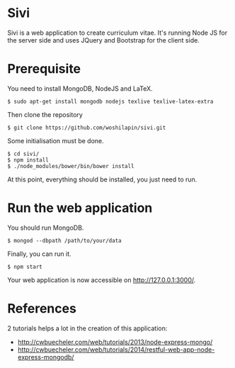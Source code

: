 Sivi
=====

Sivi is a web application to create curriculum vitae.  It's running Node JS for
the server side and uses JQuery and Bootstrap for the client side.

# Prerequisite

You need to install MongoDB, NodeJS and LaTeX.

    $ sudo apt-get install mongodb nodejs texlive texlive-latex-extra

Then clone the repository

    $ git clone https://github.com/woshilapin/sivi.git

Some initialisation must be done.

    $ cd sivi/
	$ npm install
	$ ./node_modules/bower/bin/bower install

At this point, everything should be installed, you just need to run.

# Run the web application

You should run MongoDB.

    $ mongod --dbpath /path/to/your/data

Finally, you can run it.

    $ npm start

Your web application is now accessible on http://127.0.0.1:3000/.

# References

2 tutorials helps a lot in the creation of this application:
* http://cwbuecheler.com/web/tutorials/2013/node-express-mongo/
* http://cwbuecheler.com/web/tutorials/2014/restful-web-app-node-express-mongodb/
